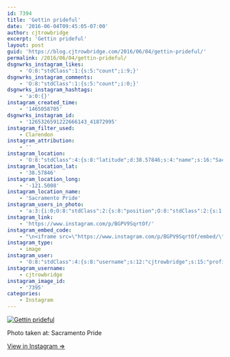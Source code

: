 ```yaml
---
id: 7394
title: 'Gettin prideful'
date: '2016-06-04T09:45:05-07:00'
author: cjtrowbridge
excerpt: 'Gettin prideful'
layout: post
guid: 'https://blog.cjtrowbridge.com/2016/06/04/gettin-prideful/'
permalink: /2016/06/04/gettin-prideful/
dsgnwrks_instagram_likes:
    - 'O:8:"stdClass":1:{s:5:"count";i:9;}'
dsgnwrks_instagram_comments:
    - 'O:8:"stdClass":1:{s:5:"count";i:0;}'
dsgnwrks_instagram_hashtags:
    - 'a:0:{}'
instagram_created_time:
    - '1465058705'
dsgnwrks_instagram_id:
    - '1265326591222666143_41872995'
instagram_filter_used:
    - Clarendon
instagram_attribution:
    - ''
instagram_location:
    - 'O:8:"stdClass":4:{s:8:"latitude";d:38.57846;s:4:"name";s:16:"Sacramento Pride";s:9:"longitude";d:-121.5008;s:2:"id";i:303982494;}'
instagram_location_lat:
    - '38.57846'
instagram_location_long:
    - '-121.5008'
instagram_location_name:
    - 'Sacramento Pride'
instagram_users_in_photo:
    - 'a:3:{i:0;O:8:"stdClass":2:{s:8:"position";O:8:"stdClass":2:{s:1:"y";d:0.3638889;s:1:"x";d:0.1375;}s:4:"user";O:8:"stdClass":4:{s:8:"username";s:12:"cjtrowbridge";s:15:"profile_picture";s:95:"https://scontent.cdninstagram.com/t51.2885-19/s150x150/13259063_566228746871906_714207650_a.jpg";s:2:"id";s:8:"41872995";s:9:"full_name";s:13:"CJ Trowbridge";}}i:1;O:8:"stdClass":2:{s:8:"position";O:8:"stdClass":2:{s:1:"y";d:0.15763889;s:1:"x";d:0.43194443;}s:4:"user";O:8:"stdClass":4:{s:8:"username";s:14:"mikeandmadsmom";s:15:"profile_picture";s:87:"https://scontent.cdninstagram.com/t51.2885-19/10914144_404356229689353_1412319569_a.jpg";s:2:"id";s:10:"1658735216";s:9:"full_name";s:12:"Laura Chavez";}}i:2;O:8:"stdClass":2:{s:8:"position";O:8:"stdClass":2:{s:1:"y";d:0.2638889;s:1:"x";d:0.8909722;}s:4:"user";O:8:"stdClass":4:{s:8:"username";s:19:"jennyhortondavidson";s:15:"profile_picture";s:87:"https://scontent.cdninstagram.com/t51.2885-19/11906329_960233084022564_1448528159_a.jpg";s:2:"id";s:10:"1699852097";s:9:"full_name";s:21:"Jenny Horton Davidson";}}}'
instagram_link:
    - 'https://www.instagram.com/p/BGPV9SqrtOf/'
instagram_embed_code:
    - "\n<iframe src=\"https://www.instagram.com/p/BGPV9SqrtOf/embed/\" width=\"612\" height=\"710\" frameborder=\"0\" scrolling=\"no\" allowtransparency=\"true\" class=\"insta-image-embed\"></iframe>\n"
instagram_type:
    - image
instagram_user:
    - 'O:8:"stdClass":4:{s:8:"username";s:12:"cjtrowbridge";s:15:"profile_picture";s:95:"https://scontent.cdninstagram.com/t51.2885-19/s150x150/13259063_566228746871906_714207650_a.jpg";s:2:"id";s:8:"41872995";s:9:"full_name";s:13:"CJ Trowbridge";}'
instagram_username:
    - cjtrowbridge
instagram_image_id:
    - '7395'
categories:
    - Instagram
---
```


[![Gettin prideful](https://blog.cjtrowbridge.com/wp-content/uploads/2016/06/1465058705-1-1.jpg)](https://www.instagram.com/p/BGPV9SqrtOf/)

Photo taken at: Sacramento Pride

[View in Instagram ⇒](https://www.instagram.com/p/BGPV9SqrtOf/)